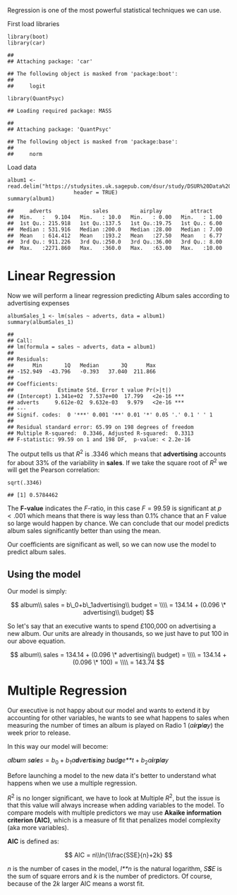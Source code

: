 Regression is one of the most powerful statistical techniques we can
use.

First load libraries

    library(boot)
    library(car)

    ## 
    ## Attaching package: 'car'

    ## The following object is masked from 'package:boot':
    ## 
    ##     logit

    library(QuantPsyc)

    ## Loading required package: MASS

    ## 
    ## Attaching package: 'QuantPsyc'

    ## The following object is masked from 'package:base':
    ## 
    ##     norm

Load data

    album1 <- read.delim("https://studysites.uk.sagepub.com/dsur/study/DSUR%20Data%20Files/Chapter%207/Album%20Sales%202.dat",
                         header = TRUE)
    summary(album1)

    ##     adverts             sales          airplay         attract     
    ##  Min.   :   9.104   Min.   : 10.0   Min.   : 0.00   Min.   : 1.00  
    ##  1st Qu.: 215.918   1st Qu.:137.5   1st Qu.:19.75   1st Qu.: 6.00  
    ##  Median : 531.916   Median :200.0   Median :28.00   Median : 7.00  
    ##  Mean   : 614.412   Mean   :193.2   Mean   :27.50   Mean   : 6.77  
    ##  3rd Qu.: 911.226   3rd Qu.:250.0   3rd Qu.:36.00   3rd Qu.: 8.00  
    ##  Max.   :2271.860   Max.   :360.0   Max.   :63.00   Max.   :10.00

Linear Regression
=================

Now we will perform a linear regression predicting Album sales according
to advertising expenses

    albumSales_1 <- lm(sales ~ adverts, data = album1)
    summary(albumSales_1)

    ## 
    ## Call:
    ## lm(formula = sales ~ adverts, data = album1)
    ## 
    ## Residuals:
    ##      Min       1Q   Median       3Q      Max 
    ## -152.949  -43.796   -0.393   37.040  211.866 
    ## 
    ## Coefficients:
    ##              Estimate Std. Error t value Pr(>|t|)    
    ## (Intercept) 1.341e+02  7.537e+00  17.799   <2e-16 ***
    ## adverts     9.612e-02  9.632e-03   9.979   <2e-16 ***
    ## ---
    ## Signif. codes:  0 '***' 0.001 '**' 0.01 '*' 0.05 '.' 0.1 ' ' 1
    ## 
    ## Residual standard error: 65.99 on 198 degrees of freedom
    ## Multiple R-squared:  0.3346, Adjusted R-squared:  0.3313 
    ## F-statistic: 99.59 on 1 and 198 DF,  p-value: < 2.2e-16

The output tells us that *R*<sup>2</sup> is .3346 which means that
**advertising** accounts for about 33% of the variability in **sales**.
If we take the square root of *R*<sup>2</sup> we will get the Pearson
correlation:

    sqrt(.3346)

    ## [1] 0.5784462

The **F-value** indicates the *F*-ratio, in this case *F* = 99.59 is
significant at *p* &lt; .001 which means that there is way less than
0.1% chance that an F value so large would happen by chance. We can
conclude that our model predicts album sales significantly better than
using the mean.

Our coefficients are significant as well, so we can now use the model to
predict album sales.

Using the model
---------------

Our model is simply:

$$
album\\ sales = b\_0+b\_1advertising\\ budget = \\\\
       = 134.14 + (0.096 \* advertising\\ budget)
$$

So let's say that an executive wants to spend £100,000 on advertising a
new album. Our units are already in thousands, so we just have to put
100 in our above equation.

$$
album\\ sales = 134.14 + (0.096 \* advertising\\ budget) = \\\\
= 134.14 + (0.096 \* 100) = \\\\
= 143.74
$$

Multiple Regression
===================

Our executive is not happy about our model and wants to extend it by
accounting for other variables, he wants to see what happens to sales
when measuring the number of times an album is played on Radio 1
(*a**i**r**p**l**a**y*) the week prior to release.

In this way our model will become:

*a**l**b**u**m* *s**a**l**e**s* = *b*<sub>0</sub> + *b*<sub>1</sub>*a**d**v**e**r**t**i**s**i**n**g* *b**u**d**g**e**t* + *b*<sub>2</sub>*a**i**r**p**l**a**y*

Before launching a model to the new data it's better to understand what
happens when we use a multiple regression.

*R*<sup>2</sup> is no longer significant, we have to look at Multiple
*R*<sup>2</sup>, but the issue is that this value will always increase
when adding variables to the model. To compare models with multiple
predictors we may use **Akaike information criterion (AIC)**, which is a
measure of fit that penalizes model complexity (aka more variables).

**AIC** is defined as:

$$
AIC = n\\ln{\\frac{SSE}{n}+2k}
$$

*n* is the number of cases in the model, *l**n* is the natural
logarithm, *S**S**E* is the sum of square errors and *k* is the number
of predictors. Of course, because of the 2*k* larger AIC means a worst
fit.
